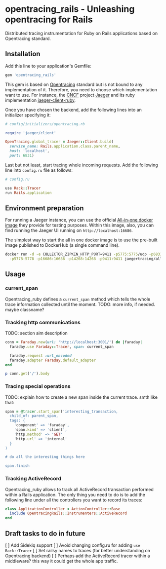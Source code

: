 # opentracing_rails - Unleashing opentracing for Rails

Distributed tracing instrumentation for Ruby on Rails applications based on Opentracing standard.

## Installation

Add this line to your application's Gemfile:

```ruby
gem 'opentracing_rails'
```

This gem is based on [Opentracing](https://github.com/opentracing/opentracing-ruby/) standard but is not bound to any implementation of it.
Therefore, you need to choose which implementation want to use. For instance, the [CNCF](https://www.cncf.io) project
[Jaeger](https://github.com/jaegertracing/jaeger) and its ruby implementation [jaeger-client-ruby](https://github.com/salemove/jaeger-client-ruby).

Once you have chosen the backend, add the following lines into an initializer specifying it:

```ruby
# config/initializers/opentracing.rb

require 'jaeger/client'

OpenTracing.global_tracer = Jaeger::Client.build(
  service_name: Rails.application.class.parent_name,
  host: 'localhost',
  port: 6831)
```

Last but not least, start tracing whole incoming requests.
Add the following line into `config.ru` file as follows:

```ruby
# config.ru

use Rack::Tracer
run Rails.application
```

## Environment preparation

For running a Jaeger instance, you can use the official [All-in-one docker image](http://jaeger.readthedocs.io/en/latest/getting_started/#all-in-one-docker-image)
they provide for testing purposes. Within this image, also, you can find running the Jaeger UI running on `http://localhost:16686`.

The simplest way to start the all in one docker image is to use the pre-built image published to DockerHub (a single command line).
```bash
docker run -d -e COLLECTOR_ZIPKIN_HTTP_PORT=9411 -p5775:5775/udp -p6831:6831/udp -p6832:6832/udp \
  -p5778:5778 -p16686:16686 -p14268:14268 -p9411:9411 jaegertracing/all-in-one:latest
```


## Usage

### current_span

Opentracing_ruby defines a `current_span` method which tells the whole trace information collected until the moment.
TODO: more info, if needed. maybe classname?

### Tracking http communications

TODO: section aim description

```ruby
conn = Faraday.new(url: 'http://localhost:3001/') do |faraday|
  faraday.use Faraday::Tracer, span: current_span

  faraday.request :url_encoded
  faraday.adapter Faraday.default_adapter
end

p conn.get('/').body
```

### Tracing special operations

TODO: explain how to create a new span inside the current trace.
smth like that:

```ruby
span = @tracer.start_span('interesting_transaction,
  child_of: parent_span,
  tags: {
    'component' => 'faraday',
    'span.kind' => 'client',
    'http.method' => 'GET'
    'http.url' => 'internal'
  }
)

# do all the interesting things here

span.finish
```

### Tracking ActiveRecord

Opentracing_ruby allows to track all ActiveRecord transaction performed within a Rails application.
The only thing you need to do is to add the following line under all the controllers you want to record its traces:

```ruby
class ApplicationController < ActionController::Base
  include OpentracingRails::Instrumenters::ActiveRecord
end

```

## Draft tasks to do in future

[ ] Add Sidekiq support
[ ] Avoid changing config.ru for adding `use Rack::Tracer`
[ ] Set railsy names to traces (for better understanding on Opentracing backend)
[ ] Perhaps add the ActiveRecord tracer within a middleware? this way it could get the whole app traffic.
